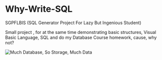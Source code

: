 # Why-Write-SQL
SGPFLBIS (SQL Generator Project For Lazy But Ingenious  Student)

Small project , for at the same time demonstrating basic structures, Visual Basic Language, SQL and do my Database Course homework, cause, why not?
 
![Much Database, So Storage, Much Data](http://image.flaticon.com/icons/svg/148/148827.svg)
